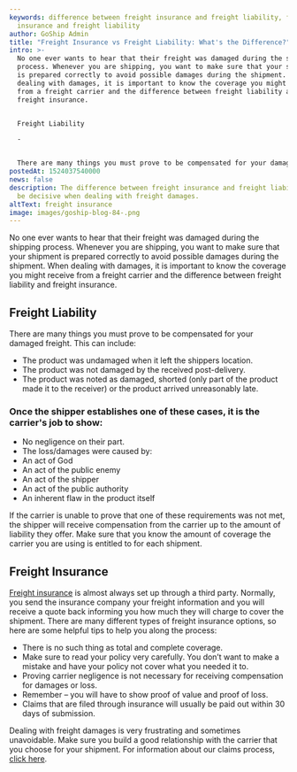 ```yaml
---
keywords: difference between freight insurance and freight liability, freight
  insurance and freight liability
author: GoShip Admin
title: "Freight Insurance vs Freight Liability: What's the Difference?"
intro: >-
  No one ever wants to hear that their freight was damaged during the shipping
  process. Whenever you are shipping, you want to make sure that your shipment
  is prepared correctly to avoid possible damages during the shipment. When
  dealing with damages, it is important to know the coverage you might receive
  from a freight carrier and the difference between freight liability and
  freight insurance. 


  Freight Liability

  -


  There are many things you must prove to be compensated for your damaged freight. This can inc
postedAt: 1524037540000
news: false
description: The difference between freight insurance and freight liability can
  be decisive when dealing with freight damages.
altText: freight insurance
image: images/goship-blog-84-.png
---
```

No one ever wants to hear that their freight was damaged during the shipping process. Whenever you are shipping, you want to make sure that your shipment is prepared correctly to avoid possible damages during the shipment. When dealing with damages, it is important to know the coverage you might receive from a freight carrier and the difference between freight liability and freight insurance.

## Freight Liability

There are many things you must prove to be compensated for your damaged freight. This can include:

* The product was undamaged when it left the shippers location.
* The product was not damaged by the received post-delivery.
* The product was noted as damaged, shorted (only part of the product made it to the receiver) or the product arrived unreasonably late.

### Once the shipper establishes one of these cases, it is the carrier's job to show:

* No negligence on their part.
* The loss/damages were caused by:
* An act of God
* An act of the public enemy
* An act of the shipper
* An act of the public authority
* An inherent flaw in the product itself

If the carrier is unable to prove that one of these requirements was not met, the shipper will receive compensation from the carrier up to the amount of liability they offer. Make sure that you know the amount of coverage the carrier you are using is entitled to for each shipment.

## Freight Insurance

[Freight insurance](https://www.goship.com/posts/what-is-freight-insurance) is almost always set up through a third party. Normally, you send the insurance company your freight information and you will receive a quote back informing you how much they will charge to cover the shipment. There are many different types of freight insurance options, so here are some helpful tips to help you along the process:

* There is no such thing as total and complete coverage.
* Make sure to read your policy very carefully. You don’t want to make a mistake and have your policy not cover what you needed it to.
* Proving carrier negligence is not necessary for receiving compensation for damages or loss.
* Remember – you will have to show proof of value and proof of loss.
* Claims that are filed through insurance will usually be paid out within 30 days of submission.

Dealing with freight damages is very frustrating and sometimes unavoidable. Make sure you build a good relationship with the carrier that you choose for your shipment. For information about our claims process, [click here](https://www.goship.com/claims/).